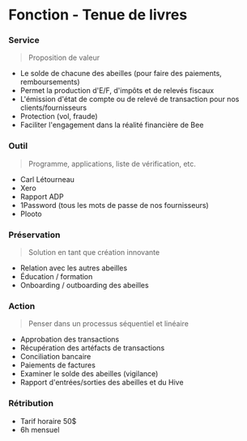 # Fonction - Tenue de livres
### Service
> Proposition de valeur
- Le solde de chacune des abeilles (pour faire des paiements, remboursements)
- Permet la production d'E/F, d'impôts et de relevés fiscaux
- L'émission d'état de compte ou de relevé de transaction pour nos clients/fournisseurs
- Protection (vol, fraude)
- Faciliter l'engagement dans la réalité financière de Bee
### Outil
> Programme, applications, liste de vérification, etc.
- Carl Létourneau
- Xero
- Rapport ADP
- 1Password (tous les mots de passe de nos fournisseurs)
- Plooto
### Préservation
> Solution en tant que création innovante
- Relation avec les autres abeilles
- Éducation / formation
- Onboarding / outboarding des abeilles
### Action
> Penser dans un processus séquentiel et linéaire
- Approbation des transactions
- Récupération des artéfacts de transactions
- Conciliation bancaire
- Paiements de factures
- Examiner le solde des abeilles (vigilance)
- Rapport d'entrées/sorties des abeilles et du Hive
### Rétribution
- Tarif horaire 50$
- 6h mensuel
